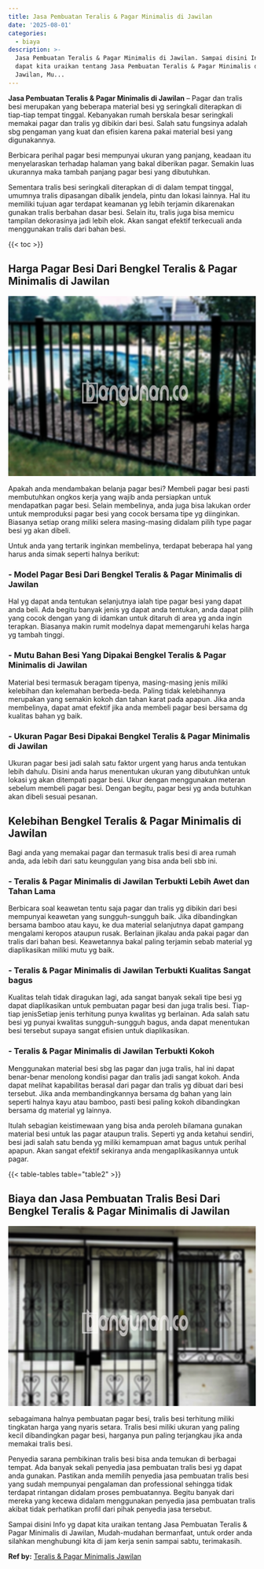 ```yaml
---
title: Jasa Pembuatan Teralis & Pagar Minimalis di Jawilan
date: '2025-08-01'
categories:
  - biaya
description: >-
  Jasa Pembuatan Teralis & Pagar Minimalis di Jawilan. Sampai disini Info yg
  dapat kita uraikan tentang Jasa Pembuatan Teralis & Pagar Minimalis di
  Jawilan, Mu...
---
```


**Jasa Pembuatan Teralis & Pagar Minimalis di Jawilan** – Pagar dan tralis besi merupakan yang beberapa material besi yg seringkali diterapkan di tiap-tiap tempat tinggal. Kebanyakan rumah berskala besar seringkali memakai pagar dan tralis yg dibikin dari besi. Salah satu fungsinya adalah sbg pengaman yang kuat dan efisien karena pakai material besi yang digunakannya.

Berbicara perihal pagar besi mempunyai ukuran yang panjang, keadaan itu menyelaraskan terhadap halaman yang bakal diberikan pagar. Semakin luas ukurannya maka tambah panjang pagar besi yang dibutuhkan.

Sementara tralis besi seringkali diterapkan di di dalam tempat tinggal, umumnya tralis dipasangan dibalik jendela, pintu dan lokasi lainnya. Hal itu memiliki tujuan agar terdapat keamanan yg lebih terjamin dikarenakan gunakan tralis berbahan dasar besi. Selain itu, tralis juga bisa memicu tampilan dekorasinya jadi lebih elok. Akan sangat efektif terkecuali anda menggunakan tralis dari bahan besi.

{{< toc >}}

## Harga Pagar Besi Dari Bengkel Teralis & Pagar Minimalis di Jawilan

![Jasa Pembuatan Teralis & Pagar Minimalis di Jawilan](/images/pagar-minimalis-murah-04.png)

Apakah anda mendambakan belanja pagar besi? Membeli pagar besi pasti membutuhkan ongkos kerja yang wajib anda persiapkan untuk mendapatkan pagar besi. Selain membelinya, anda juga bisa lakukan order untuk memproduksi pagar besi yang cocok bersama tipe yg diinginkan. Biasanya setiap orang miliki selera masing-masing didalam pilih type pagar besi yg akan dibeli.

Untuk anda yang tertarik inginkan membelinya, terdapat beberapa hal yang harus anda simak seperti halnya berikut:
### \- Model Pagar Besi Dari Bengkel Teralis & Pagar Minimalis di Jawilan

Hal yg dapat anda tentukan selanjutnya ialah tipe pagar besi yang dapat anda beli. Ada begitu banyak jenis yg dapat anda tentukan, anda dapat pilih yang cocok dengan yang di idamkan untuk ditaruh di area yg anda ingin terapkan. Biasanya makin rumit modelnya dapat memengaruhi kelas harga yg tambah tinggi.

### \- Mutu Bahan Besi Yang Dipakai Bengkel Teralis & Pagar Minimalis di Jawilan

Material besi termasuk beragam tipenya, masing-masing jenis miliki kelebihan dan kelemahan berbeda-beda. Paling tidak kelebihannya merupakan yang semakin kokoh dan tahan karat pada apapun. Jika anda membelinya, dapat amat efektif jika anda membeli pagar besi bersama dg kualitas bahan yg baik.

### \- Ukuran Pagar Besi Dipakai Bengkel Teralis & Pagar Minimalis di Jawilan

Ukuran pagar besi jadi salah satu faktor urgent yang harus anda tentukan lebih dahulu. Disini anda harus menentukan ukuran yang dibutuhkan untuk lokasi yg akan ditempati pagar besi. Ukur dengan menggunakan meteran sebelum membeli pagar besi. Dengan begitu, pagar besi yg anda butuhkan akan dibeli sesuai pesanan.

## Kelebihan Bengkel Teralis & Pagar Minimalis di Jawilan

Bagi anda yang memakai pagar dan termasuk tralis besi di area rumah anda, ada lebih dari satu keunggulan yang bisa anda beli sbb ini.

### \- Teralis & Pagar Minimalis di Jawilan Terbukti Lebih Awet dan Tahan Lama

Berbicara soal keawetan tentu saja pagar dan tralis yg dibikin dari besi mempunyai keawetan yang sungguh-sungguh baik. Jika dibandingkan bersama bamboo atau kayu, ke dua material selanjutnya dapat gampang mengalami keropos ataupun rusak. Berlainan jikalau anda pakai pagar dan tralis dari bahan besi. Keawetannya bakal paling terjamin sebab material yg diaplikasikan miliki mutu yg baik.

### \- Teralis & Pagar Minimalis di Jawilan Terbukti Kualitas Sangat bagus

Kualitas telah tidak diragukan lagi, ada sangat banyak sekali tipe besi yg dapat diaplikasikan untuk pembuatan pagar besi dan juga tralis besi. Tiap-tiap jenisSetiap jenis terhitung punya kwalitas yg berlainan. Ada salah satu besi yg punyai kwalitas sungguh-sungguh bagus, anda dapat menentukan besi tersebut supaya sangat efisien untuk diaplikasikan.

### \- Teralis & Pagar Minimalis di Jawilan Terbukti Kokoh

Menggunakan material besi sbg las pagar dan juga tralis, hal ini dapat benar-benar menolong kondisi pagar dan tralis jadi sangat kokoh. Anda dapat melihat kapabilitas berasal dari pagar dan tralis yg dibuat dari besi tersebut. Jika anda membandingkannya bersama dg bahan yang lain seperti halnya kayu atau bamboo, pasti besi paling kokoh dibandingkan bersama dg material yg lainnya.

Itulah sebagian keistimewaan yang bisa anda peroleh bilamana gunakan material besi untuk las pagar ataupun tralis. Seperti yg anda ketahui sendiri, besi jadi salah satu benda yg miliki kemampuan amat bagus untuk perihal apapun. Akan sangat efektif sekiranya anda mengaplikasikannya untuk pagar.

{{< table-tables table="table2" >}}

## Biaya dan Jasa Pembuatan Tralis Besi Dari Bengkel Teralis & Pagar Minimalis di Jawilan

![Jasa Pembuatan Teralis & Pagar Minimalis di Jawilan](/images/teralis-minimalis-murah-45.png)

sebagaimana halnya pembuatan pagar besi, tralis besi terhitung miliki tingkatan harga yang nyaris setara. Tralis besi miliki ukuran yang paling kecil dibandingkan pagar besi, harganya pun paling terjangkau jika anda memakai tralis besi.

Penyedia sarana pembikinan tralis besi bisa anda temukan di berbagai tempat. Ada banyak sekali penyedia jasa pembuatan tralis besi yg dapat anda gunakan. Pastikan anda memilih penyedia jasa pembuatan tralis besi yang sudah mempunyai pengalaman dan professional sehingga tidak terdapat rintangan didalam proses pembuatannya. Begitu banyak dari mereka yang kecewa didalam menggunakan penyedia jasa pembuatan tralis akibat tidak perhatikan profil dari pihak penyedia jasa tersebut.

Sampai disini Info yg dapat kita uraikan tentang Jasa Pembuatan Teralis & Pagar Minimalis di Jawilan, Mudah-mudahan bermanfaat, untuk order anda silahkan menghubungi kita di jam kerja senin sampai sabtu, terimakasih.

**Ref by:** [Teralis & Pagar Minimalis Jawilan](https://id.wikipedia.org/wiki/Teralis)
